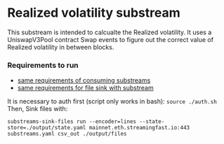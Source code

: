 # Realized volatility substream

This substream is intended to calcualte the Realized volatility. It uses a UniswapV3Pool contract Swap events
to figure out the correct value of Realized volatility in between blocks.

### Requirements to run
- [same requirements of consuming substreams](https://substreams.streamingfast.io/documentation/consume/installing-the-cli)
- [same requirements for file sink with substream](https://substreams.streamingfast.io/documentation/consume/other-sinks/files)


It is necessary to auth first (script only works in bash): `source ./auth.sh`
Then, Sink files with:

```
substreams-sink-files run --encoder=lines --state-store=./output/state.yaml mainnet.eth.streamingfast.io:443 substreams.yaml csv_out ./output/files
```


